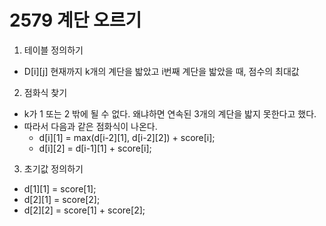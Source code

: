 # 2579 계단 오르기

1. 테이블 정의하기
- D[i][j] 현재까지 k개의 계단을 밟았고 i번째 계단을 밟았을 때, 점수의 최대값

2. 점화식 찾기
- k가 1 또는 2 밖에 될 수 없다. 왜냐하면 연속된 3개의 계단을 밟지 못한다고 했다.
- 따라서 다음과 같은 점화식이 나온다.
    - d[i][1] = max(d[i-2][1], d[i-2][2]) + score[i];
    - d[i][2] = d[i-1][1] + score[i];

3. 초기값 정의하기
- d[1][1] = score[1];
- d[2][1] = score[2];    
- d[2][2] = score[1] + score[2];